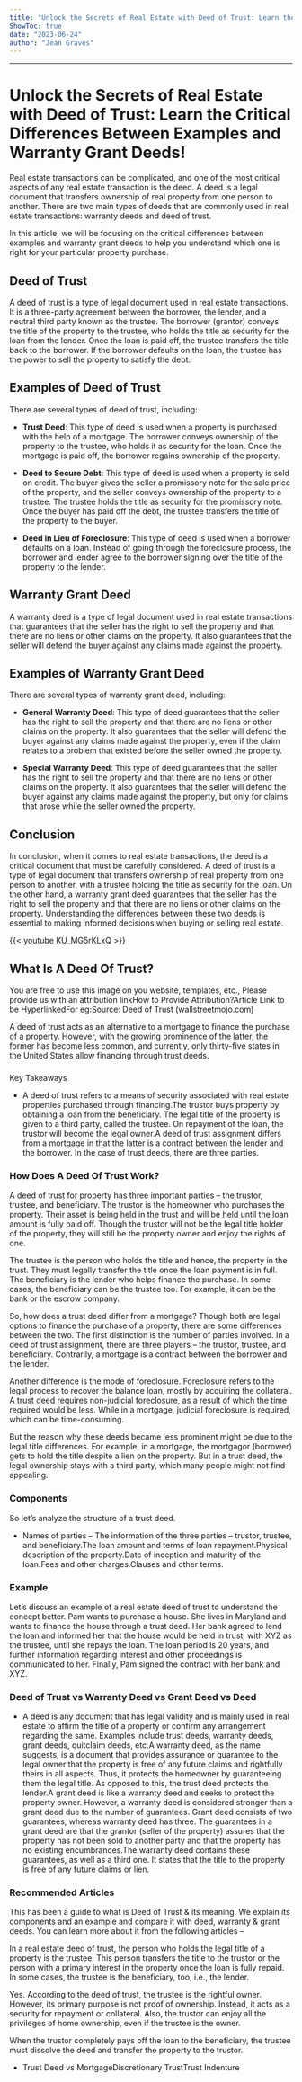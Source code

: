 ```yaml
---
title: "Unlock the Secrets of Real Estate with Deed of Trust: Learn the Critical Differences Between Examples and Warranty Grant Deeds!"
ShowToc: true 
date: "2023-06-24"
author: "Jean Graves"
---
```

*****
# Unlock the Secrets of Real Estate with Deed of Trust: Learn the Critical Differences Between Examples and Warranty Grant Deeds!

Real estate transactions can be complicated, and one of the most critical aspects of any real estate transaction is the deed. A deed is a legal document that transfers ownership of real property from one person to another. There are two main types of deeds that are commonly used in real estate transactions: warranty deeds and deed of trust.

In this article, we will be focusing on the critical differences between examples and warranty grant deeds to help you understand which one is right for your particular property purchase.

## Deed of Trust

A deed of trust is a type of legal document used in real estate transactions. It is a three-party agreement between the borrower, the lender, and a neutral third party known as the trustee. The borrower (grantor) conveys the title of the property to the trustee, who holds the title as security for the loan from the lender. Once the loan is paid off, the trustee transfers the title back to the borrower. If the borrower defaults on the loan, the trustee has the power to sell the property to satisfy the debt.

## Examples of Deed of Trust

There are several types of deed of trust, including:

- **Trust Deed**: This type of deed is used when a property is purchased with the help of a mortgage. The borrower conveys ownership of the property to the trustee, who holds it as security for the loan. Once the mortgage is paid off, the borrower regains ownership of the property.

- **Deed to Secure Debt**: This type of deed is used when a property is sold on credit. The buyer gives the seller a promissory note for the sale price of the property, and the seller conveys ownership of the property to a trustee. The trustee holds the title as security for the promissory note. Once the buyer has paid off the debt, the trustee transfers the title of the property to the buyer.

- **Deed in Lieu of Foreclosure**: This type of deed is used when a borrower defaults on a loan. Instead of going through the foreclosure process, the borrower and lender agree to the borrower signing over the title of the property to the lender.

## Warranty Grant Deed

A warranty deed is a type of legal document used in real estate transactions that guarantees that the seller has the right to sell the property and that there are no liens or other claims on the property. It also guarantees that the seller will defend the buyer against any claims made against the property.

## Examples of Warranty Grant Deed

There are several types of warranty grant deed, including:

- **General Warranty Deed**: This type of deed guarantees that the seller has the right to sell the property and that there are no liens or other claims on the property. It also guarantees that the seller will defend the buyer against any claims made against the property, even if the claim relates to a problem that existed before the seller owned the property.

- **Special Warranty Deed**: This type of deed guarantees that the seller has the right to sell the property and that there are no liens or other claims on the property. It also guarantees that the seller will defend the buyer against any claims made against the property, but only for claims that arose while the seller owned the property.

## Conclusion

In conclusion, when it comes to real estate transactions, the deed is a critical document that must be carefully considered. A deed of trust is a type of legal document that transfers ownership of real property from one person to another, with a trustee holding the title as security for the loan. On the other hand, a warranty grant deed guarantees that the seller has the right to sell the property and that there are no liens or other claims on the property. Understanding the differences between these two deeds is essential to making informed decisions when buying or selling real estate.

{{< youtube KU_MG5rKLxQ >}} 



## What Is A Deed Of Trust? 
 
 You are free to use this image on you website, templates, etc.,  Please provide us with an attribution linkHow to Provide Attribution?Article Link to be HyperlinkedFor eg:Source: Deed of Trust (wallstreetmojo.com) 
 
A deed of trust acts as an alternative to a mortgage to finance the purchase of a property. However, with the growing prominence of the latter, the former has become less common, and currently, only thirty-five states in the United States allow financing through trust deeds. 
 

 
### 
Key Takeaways

 
- A deed of trust refers to a means of security associated with real estate properties purchased through financing.The trustor buys property by obtaining a loan from the beneficiary. The legal title of the property is given to a third party, called the trustee. On repayment of the loan, the trustor will become the legal owner.A deed of trust assignment differs from a mortgage in that the latter is a contract between the lender and the borrower. In the case of trust deeds, there are three parties.

 
### How Does A Deed Of Trust Work? 
 
A deed of trust for property has three important parties – the trustor, trustee, and beneficiary. The trustor is the homeowner who purchases the property. Their asset is being held in the trust and will be held until the loan amount is fully paid off. Though the trustor will not be the legal title holder of the property, they will still be the property owner and enjoy the rights of one.
 
The trustee is the person who holds the title and hence, the property in the trust. They must legally transfer the title once the loan payment is in full. The beneficiary is the lender who helps finance the purchase. In some cases, the beneficiary can be the trustee too. For example, it can be the bank or the escrow company.
 
So, how does a trust deed differ from a mortgage? Though both are legal options to finance the purchase of a property, there are some differences between the two. The first distinction is the number of parties involved. In a deed of trust assignment, there are three players – the trustor, trustee, and beneficiary. Contrarily, a mortgage is a contract between the borrower and the lender.
 
Another difference is the mode of foreclosure. Foreclosure refers to the legal process to recover the balance loan, mostly by acquiring the collateral. A trust deed requires non-judicial foreclosure, as a result of which the time required would be less. While in a mortgage, judicial foreclosure is required, which can be time-consuming.
 
But the reason why these deeds became less prominent might be due to the legal title differences. For example, in a mortgage, the mortgagor (borrower) gets to hold the title despite a lien on the property. But in a trust deed, the legal ownership stays with a third party, which many people might not find appealing.
 
### Components
 
So let’s analyze the structure of a trust deed.
 
- Names of parties – The information of the three parties – trustor, trustee, and beneficiary.The loan amount and terms of loan repayment.Physical description of the property.Date of inception and maturity of the loan.Fees and other charges.Clauses and other terms.

 
### Example 
 
Let’s discuss an example of a real estate deed of trust to understand the concept better. Pam wants to purchase a house. She lives in Maryland and wants to finance the house through a trust deed. Her bank agreed to lend the loan and informed her that the house would be held in trust, with XYZ as the trustee, until she repays the loan. The loan period is 20 years, and further information regarding interest and other proceedings is communicated to her. Finally, Pam signed the contract with her bank and XYZ.
 
### Deed of Trust vs Warranty Deed vs Grant Deed vs Deed
 
- A deed is any document that has legal validity and is mainly used in real estate to affirm the title of a property or confirm any arrangement regarding the same. Examples include trust deeds, warranty deeds, grant deeds, quitclaim deeds, etc.A warranty deed, as the name suggests, is a document that provides assurance or guarantee to the legal owner that the property is free of any future claims and rightfully theirs in all aspects. Thus, it protects the homeowner by guaranteeing them the legal title. As opposed to this, the trust deed protects the lender.A grant deed is like a warranty deed and seeks to protect the property owner. However, a warranty deed is considered stronger than a grant deed due to the number of guarantees. Grant deed consists of two guarantees, whereas warranty deed has three. The guarantees in a grant deed are that the grantor (seller of the property) assures that the property has not been sold to another party and that the property has no existing encumbrances.The warranty deed contains these guarantees, as well as a third one. It states that the title to the property is free of any future claims or lien.

 
### Recommended Articles
 
This has been a guide to what is Deed of Trust & its meaning. We explain its components and an example and compare it with deed, warranty & grant deeds. You can learn more about it from the following articles –
 
In a real estate deed of trust, the person who holds the legal title of a property is the trustee. This person transfers the title to the trustor or the person with a primary interest in the property once the loan is fully repaid. In some cases, the trustee is the beneficiary, too, i.e., the lender.
 
Yes. According to the deed of trust, the trustee is the rightful owner. However, its primary purpose is not proof of ownership. Instead, it acts as a security for repayment or collateral. Also, the trustor can enjoy all the privileges of home ownership, even if the trustee is the owner.
 
When the trustor completely pays off the loan to the beneficiary, the trustee must dissolve the deed and transfer the property to the trustor.
 
- Trust Deed vs MortgageDiscretionary TrustTrust Indenture




